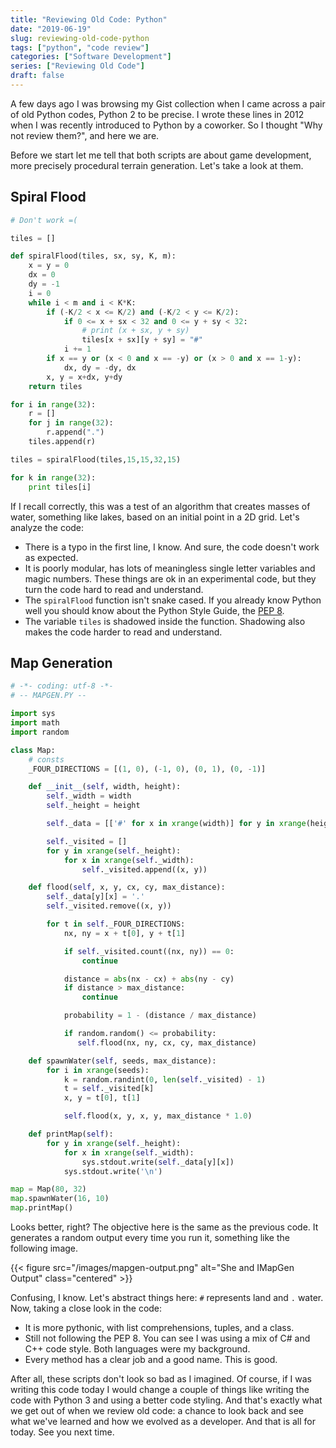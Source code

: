 ```yaml
---
title: "Reviewing Old Code: Python"
date: "2019-06-19"
slug: reviewing-old-code-python
tags: ["python", "code review"]
categories: ["Software Development"]
series: ["Reviewing Old Code"]
draft: false
---
```


A few days ago I was browsing my Gist collection when I came across a pair of old Python codes, Python 2 to be precise. I wrote these lines in 2012 when I was recently introduced to Python by a coworker. So I thought "Why not review them?", and here we are.

Before we start let me tell that both scripts are about game development, more precisely procedural terrain generation. Let's take a look at them.

## Spiral Flood

```python
# Don't work =(

tiles = []

def spiralFlood(tiles, sx, sy, K, m):
    x = y = 0
    dx = 0
    dy = -1
    i = 0
    while i < m and i < K*K:
        if (-K/2 < x <= K/2) and (-K/2 < y <= K/2):
            if 0 <= x + sx < 32 and 0 <= y + sy < 32:
                # print (x + sx, y + sy)
                tiles[x + sx][y + sy] = "#"
            i += 1
        if x == y or (x < 0 and x == -y) or (x > 0 and x == 1-y):
            dx, dy = -dy, dx
        x, y = x+dx, y+dy
    return tiles

for i in range(32):
    r = []
    for j in range(32):
        r.append(".")
    tiles.append(r)

tiles = spiralFlood(tiles,15,15,32,15)

for k in range(32):
    print tiles[i]
```

If I recall correctly, this was a test of an algorithm that creates masses of water, something like lakes, based on an initial point in a 2D grid. Let's analyze the code:

- There is a typo in the first line, I know. And sure, the code doesn't work as expected.
- It is poorly modular, has lots of meaningless single letter variables and magic numbers. These things are ok in an experimental code, but they turn the code hard to read and understand.
- The `spiralFlood` function isn't snake cased. If you already know Python well you should know about the Python Style Guide, the [PEP 8][pep8].
- The variable `tiles` is shadowed inside the function. Shadowing also makes the code harder to read and understand.

## Map Generation

```python
# -*- coding: utf-8 -*-
# -- MAPGEN.PY --

import sys
import math
import random

class Map:
    # consts
    _FOUR_DIRECTIONS = [(1, 0), (-1, 0), (0, 1), (0, -1)]

    def __init__(self, width, height):
        self._width = width
        self._height = height

        self._data = [['#' for x in xrange(width)] for y in xrange(height)]

        self._visited = []
        for y in xrange(self._height):
            for x in xrange(self._width):
                self._visited.append((x, y))

    def flood(self, x, y, cx, cy, max_distance):
        self._data[y][x] = '.'
        self._visited.remove((x, y))

        for t in self._FOUR_DIRECTIONS:
            nx, ny = x + t[0], y + t[1]

            if self._visited.count((nx, ny)) == 0:
                continue

            distance = abs(nx - cx) + abs(ny - cy)
            if distance > max_distance:
                continue

            probability = 1 - (distance / max_distance)

            if random.random() <= probability:
               self.flood(nx, ny, cx, cy, max_distance)

    def spawnWater(self, seeds, max_distance):
        for i in xrange(seeds):
            k = random.randint(0, len(self._visited) - 1)
            t = self._visited[k]
            x, y = t[0], t[1]

            self.flood(x, y, x, y, max_distance * 1.0)

    def printMap(self):
        for y in xrange(self._height):
            for x in xrange(self._width):
                sys.stdout.write(self._data[y][x])
            sys.stdout.write('\n')

map = Map(80, 32)
map.spawnWater(16, 10)
map.printMap()

```

Looks better, right? The objective here is the same as the previous code. It generates a random output every time you run it, something like the following image.

{{< figure src="/images/mapgen-output.png" alt="She and IMapGen Output" class="centered" >}}

Confusing, I know. Let's abstract things here: `#` represents land and `.` water. Now, taking a close look in the code:

- It is more pythonic, with list comprehensions, tuples, and a class.
- Still not following the PEP 8. You can see I was using a mix of C# and C++ code style. Both languages were my background.
- Every method has a clear job and a good name. This is good.

After all, these scripts don't look so bad as I imagined. Of course, if I was writing this code today I would change a couple of things like writing the code with Python 3 and using a better code styling. And that's exactly what we get out of when we review old code: a chance to look back and see what we've learned and how we evolved as a developer. And that is all for today. See you next time.

[skhaz]: https://skhaz.io/
[pep8]: https://www.python.org/dev/peps/pep-0008/
